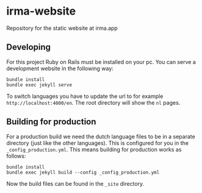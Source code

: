 # irma-website

Repository for the static website at irma.app

## Developing
For this project Ruby on Rails must be installed on your pc. You can
serve a development website in the following way:

```shell script
bundle install
bundle exec jekyll serve
```

To switch languages you have to update the url to for example `http://localhost:4000/en`.
The root directory will show the `nl` pages.

## Building for production
For a production build we need the dutch language files to be in a separate directory
(just like the other languages). This is configured for you in the `_config_production.yml`.
This means building for production works as follows:

```shell script
bundle install
bundle exec jekyll build --config _config_production.yml
```

Now the build files can be found in the `_site` directory.
